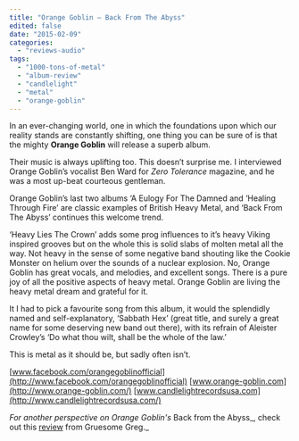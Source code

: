 ```yaml
---
title: "Orange Goblin – Back From The Abyss"
edited: false
date: "2015-02-09"
categories:
  - "reviews-audio"
tags:
  - "1000-tons-of-metal"
  - "album-review"
  - "candlelight"
  - "metal"
  - "orange-goblin"
---
```


In an ever-changing world, one in which the foundations upon which our reality stands are constantly shifting, one thing you can be sure of is that the mighty **Orange Goblin** will release a superb album.

Their music is always uplifting too. This doesn’t surprise me. I interviewed Orange Goblin’s vocalist Ben Ward for _Zero Tolerance_ magazine, and he was a most up-beat courteous gentleman.

Orange Goblin’s last two albums ‘A Eulogy For The Damned and ‘Healing Through Fire’ are classic examples of British Heavy Metal, and ‘Back From The Abyss’ continues this welcome trend.

‘Heavy Lies The Crown’ adds some prog influences to it’s heavy Viking inspired grooves but on the whole this is solid slabs of molten metal all the way. Not heavy in the sense of some negative band shouting like the Cookie Monster on helium over the sounds of a nuclear explosion. No, Orange Goblin has great vocals, and melodies, and excellent songs. There is a pure joy of all the positive aspects of heavy metal. Orange Goblin are living the heavy metal dream and grateful for it.

It I had to pick a favourite song from this album, it would the splendidly named and self-explanatory, ‘Sabbath Hex’ (great title, and surely a great name for some deserving new band out there), with its refrain of Aleister Crowley’s ‘Do what thou wilt, shall be the whole of the law.’

This is metal as it should be, but sadly often isn’t.

[www.facebook.com/orangegoblinofficial](http://www.facebook.com/orangegoblinofficial) [www.orange-goblin.com](http://www.orange-goblin.com/) [www.candlelightrecordsusa.com](http://www.candlelightrecordsusa.com/)

_For another perspective on Orange Goblin's_ Back from the Abyss_, check out this [review](https://hellbound.ca/2014/10/orange-goblin-back-abyss/) from Gruesome Greg._
